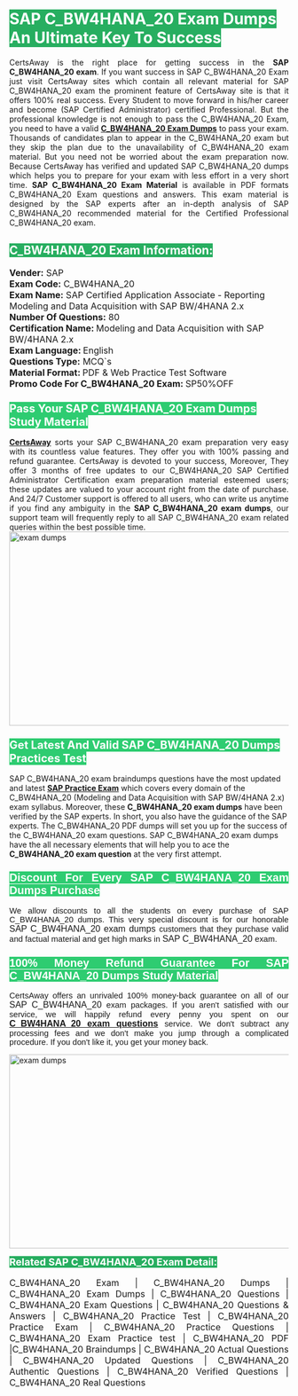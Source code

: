 <h1><span style="color:#ffffff"><strong><span style="background-color:#27ae60">SAP C_BW4HANA_20 Exam Dumps An Ultimate Key To Success</span></strong></span></h1> <div style="text-align:justify">CertsAway is the right place for getting success in the <strong>SAP C_BW4HANA_20 exam</strong>. If you want success in SAP C_BW4HANA_20 Exam just visit CertsAway sites which contain all relevant material for SAP C_BW4HANA_20 exam the prominent feature of CertsAway site is that it offers 100% real success. Every Student to move forward in his/her career and become (SAP Certified Administrator) certified Professional. But the professional knowledge is not enough to pass the C_BW4HANA_20 Exam, you need to have a valid <a href="https://www.certsaway.com/sap/c_bw4hana_20-exam-dumps"><strong>C_BW4HANA_20 Exam Dumps</strong></a> to pass your exam. Thousands of candidates plan to appear in the C_BW4HANA_20 exam but they skip the plan due to the unavailability of C_BW4HANA_20 exam material. But you need not be worried about the exam preparation now. Because CertsAway has verified and updated SAP C_BW4HANA_20 dumps which helps you to prepare for your exam with less effort in a very short time. <strong>SAP C_BW4HANA_20 Exam Material</strong> is available in PDF formats C_BW4HANA_20 Exam questions and answers. This exam material is designed by the SAP experts after an in-depth analysis of SAP C_BW4HANA_20 recommended material for the Certified Professional C_BW4HANA_20 exam.</div> <h2 style="text-align:justify"><span style="color:#ffffff"><span style="background-color:#27ae60">C_BW4HANA_20 Exam Information:</span></span></h2> <p><span style="font-size:16px"><strong>Vender:</strong> SAP<br /> <strong>Exam Code:</strong> C_BW4HANA_20<br /> <strong>Exam Name:</strong> SAP Certified Application Associate - Reporting Modeling and Data Acquisition with SAP BW/4HANA 2.x<br /> <strong>Number Of Questions:</strong> 80<br /> <strong>Certification Name: </strong>Modeling and Data Acquisition with SAP BW/4HANA 2.x<br /> <strong>Exam Language: </strong>English<br /> <strong>Questions Type:</strong> MCQ`s<br /> <strong>Material Format: </strong>PDF & Web Practice Test Software<br /> <strong>Promo Code For C_BW4HANA_20 Exam: </strong>SP50%OFF</span></p> <h3><span style="font-size:20px"><span style="color:#ffffff"><strong><span style="background-color:#2ecc71">Pass Your SAP C_BW4HANA_20 Exam Dumps Study Material</span></strong></span></span></h3> <div style="text-align:justify"><a href=" https://www.certsaway.com/"><strong>CertsAway</strong></a> sorts your SAP C_BW4HANA_20 exam preparation very easy with its countless value features. They offer you with 100% passing and refund guarantee. CertsAway is devoted to your success, Moreover, They offer 3 months of free updates to our C_BW4HANA_20 SAP Certified Administrator Certification exam preparation material esteemed users; these updates are valued to your account right from the date of purchase. And 24/7 Customer support is offered to all users, who can write us anytime if you find any ambiguity in the <strong>SAP C_BW4HANA_20 exam dumps</strong>, our support team will frequently reply to all SAP C_BW4HANA_20 exam related queries within the best possible time.</div> <div style="text-align:justify"> </div> <div style="text-align:justify"><a href="https://www.certsaway.com/sap/c_bw4hana_20-exam-dumps" rel="no-follow"><img alt="exam dumps" src="https://www.certcollections.com/uploads/content/certsaway.png" style="height:350px; width:750px" /></a></div> <h3><span style="font-size:20px"><span style="color:#ffffff"><strong><span style="background-color:#2ecc71">Get Latest And Valid SAP C_BW4HANA_20 Dumps Practices Test</span></strong></span></span></h3> <p>SAP C_BW4HANA_20 exam braindumps questions have the most updated and latest <a href="https://www.certsaway.com/sap-questions"><strong>SAP Practice Exam</strong></a> which covers every domain of the C_BW4HANA_20 (Modeling and Data Acquisition with SAP BW/4HANA 2.x) exam syllabus. Moreover, these <strong>C_BW4HANA_20 exam dumps</strong> have been verified by the SAP experts. In short, you also have the guidance of the SAP experts. The C_BW4HANA_20 PDF dumps will set you up for the success of the C_BW4HANA_20 exam questions. SAP C_BW4HANA_20 exam dumps have the all necessary elements that will help you to ace the <strong>C_BW4HANA_20 exam question</strong> at the very first attempt.</p> <h3 style="text-align:justify"><span style="font-size:20px"><span style="color:#ffffff"><strong><span style="font-family:Calibri,sans-serif"><span style="background-color:#2ecc71">Discount For Every </span><span style="background-color:#2ecc71">SAP C_BW4HANA_20 Exam</span><span style="background-color:#2ecc71"> Dumps Purchase</span></span></strong></span></span></h3> <div style="text-align:justify"> <p><span style="font-size:11pt"><span style="font-family:Calibri,sans-serif">We allow discounts to all the students on every purchase of SAP C_BW4HANA_20 dumps. This very special discount is for our honorable <span style="font-size:12.0pt"><span style="background-color:white">SAP C_BW4HANA_20 exam dumps </span></span>customers that they purchase valid and factual material and get high marks in <span style="font-size:12.0pt"><span style="background-color:white">SAP C_BW4HANA_20 </span></span>exam. </span></span></p> <h3><span style="font-size:20px"><span style="color:#ffffff"><strong><span style="font-family:Calibri,sans-serif"><span style="background-color:#2ecc71">100% Money Refund Guarantee For </span><span style="background-color:#2ecc71">SAP C_BW4HANA_20 Dumps Study Material</span></span></strong></span></span></h3> <p><span style="font-size:11pt"><span style="font-family:Calibri,sans-serif">CertsAway offers an unrivaled 100% money-back guarantee on all of our <span style="font-size:12.0pt"><span style="background-color:white">SAP C_BW4HANA_20 </span></span>exam packages. If you aren't satisfied with our service, we will happily refund every penny you spent on our <span style="font-size:12.0pt"><span style="background-color:white"><a href="https://www.certsaway.com/sap/c_bw4hana_20-exam-dumps"><strong>C_BW4HANA_20 exam questions</strong></a> </span></span>service. We don't subtract any processing fees and we don't make you jump through a complicated procedure. If you don't like it, you get your money back.</span></span></p> <p><a href="https://www.certsaway.com/sap/c_bw4hana_20-exam-dumps" rel="no-follow"><img alt="exam dumps" src="https://www.certcollections.com/uploads/content/certsaway_(2)2.png" style="height:350px; width:750px" /></a></p> <p><span style="color:#ffffff"><strong><span style="font-size:18px"><span style="background-color:#27ae60">Related SAP C_BW4HANA_20 Exam Detail:</span></span></strong></span><br /> <br /> <span style="font-size:16px">C_BW4HANA_20 Exam | C_BW4HANA_20 Dumps | C_BW4HANA_20 Exam Dumps | C_BW4HANA_20 Questions | C_BW4HANA_20 Exam Questions | C_BW4HANA_20 Questions & Answers | C_BW4HANA_20 Practice Test | C_BW4HANA_20 Practice Exam | C_BW4HANA_20 Practice Questions | C_BW4HANA_20 Exam Practice test | C_BW4HANA_20 PDF |C_BW4HANA_20 Braindumps | C_BW4HANA_20 Actual Questions | C_BW4HANA_20 Updated Questions | C_BW4HANA_20 Authentic Questions | C_BW4HANA_20 Verified Questions | C_BW4HANA_20 Real Questions</span></p> </div>

